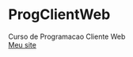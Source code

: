 # ProgClientWeb
Curso de Programacao Cliente Web
\
 [Meu site](https://gitisa07.github.io/Meu%20site%20Isabella/Meu%20site1/index.html)

